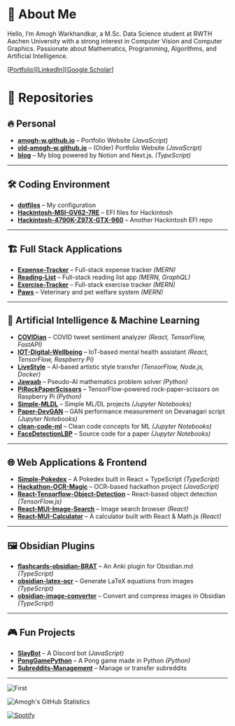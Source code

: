 # 👋 About Me

Hello, I’m Amogh Warkhandkar, a M.Sc. Data Science student at RWTH Aachen University with a strong interest in Computer Vision and Computer Graphics. Passionate about Mathematics, Programming, Algorithms, and Artificial Intelligence.

[[Portfolio](https://amogh-w.github.io/)][[LinkedIn](https://www.linkedin.com/in/amogh-w/)][[Google Scholar](https://scholar.google.com/citations?user=9refg3wAAAAJ&hl=en)]

# 🚀 Repositories

## 🔥 Personal

- **[amogh-w.github.io](https://github.com/amogh-w/amogh-w.github.io)** – Portfolio Website _(JavaScript)_
- **[old-amogh-w.github.io](https://github.com/amogh-w/old-amogh-w.github.io)** – (Older) Portfolio Website _(JavaScript)_
- **[blog](https://github.com/amogh-w/blog)** – My blog powered by Notion and Next.js. _(TypeScript)_

---

## 🛠️ Coding Environment

- **[dotfiles](https://github.com/amogh-w/dotfiles)** – My configuration
- **[Hackintosh-MSI-GV62-7RE](https://github.com/amogh-w/Hackintosh-MSI-GV62-7RE)** – EFI files for Hackintosh
- **[Hackintosh-4790K-Z97X-GTX-960](https://github.com/amogh-w/Hackintosh-4790K-Z97X-GTX-960)** – Another Hackintosh EFI repo

---

## 🏗️ Full Stack Applications

- **[Expense-Tracker](https://github.com/amogh-w/Expense-Tracker)** – Full-stack expense tracker _(MERN)_
- **[Reading-List](https://github.com/amogh-w/Reading-List)** – Full-stack reading list app _(MERN, GraphQL)_
- **[Exercise-Tracker](https://github.com/amogh-w/Exercise-Tracker)** – Full-stack exercise tracker _(MERN)_
- **[Paws](https://github.com/amogh-w/Paws)** – Veterinary and pet welfare system _(MERN)_

---

## 🤖 Artificial Intelligence & Machine Learning

- **[COVIDian](https://github.com/amogh-w/COVIDian)** – COVID tweet sentiment analyzer _(React, TensorFlow, FastAPI)_
- **[IOT-Digital-Wellbeing](https://github.com/amogh-w/IOT-Digital-Wellbeing)** – IoT-based mental health assistant _(React, TensorFlow, Raspberry Pi)_
- **[LiveStyle](https://github.com/amogh-w/LiveStyle)** – AI-based artistic style transfer _(TensorFlow, Node.js, Docker)_
- **[Jawaab](https://github.com/amogh-w/Jawaab)** – Pseudo-AI mathematics problem solver _(Python)_
- **[PiRockPaperScissors](https://github.com/amogh-w/PiRockPaperScissors)** – TensorFlow-powered rock-paper-scissors on Raspberry Pi _(Python)_
- **[Simple-MLDL](https://github.com/amogh-w/Simple-MLDL)** – Simple ML/DL projects _(Jupyter Notebooks)_
- **[Paper-DevGAN](https://github.com/amogh-w/Paper-DevGAN)** – GAN performance measurement on Devanagari script _(Jupyter Notebooks)_
- **[clean-code-ml](https://github.com/amogh-w/clean-code-ml)** – Clean code concepts for ML _(Jupyter Notebooks)_
- **[FaceDetectionLBP](https://github.com/amogh-w/FaceDetectionLBP)** – Source code for a paper _(Jupyter Notebooks)_

---

## 🌐 Web Applications & Frontend

- **[Simple-Pokedex](https://github.com/amogh-w/Simple-Pokedex)** – A Pokedex built in React + TypeScript _(TypeScript)_
- **[Hackathon-OCR-Magic](https://github.com/amogh-w/Hackathon-OCR-Magic)** – OCR-based hackathon project _(JavaScript)_
- **[React-Tensorflow-Object-Detection](https://github.com/amogh-w/React-Tensorflow-Object-Detection)** – React-based object detection _(TensorFlow.js)_
- **[React-MUI-Image-Search](https://github.com/amogh-w/React-MUI-Image-Search)** – Image search browser _(React)_
- **[React-MUI-Calculator](https://github.com/amogh-w/React-MUI-Calculator)** – A calculator built with React & Math.js _(React)_

---

## 🖼️ Obsidian Plugins

- **[flashcards-obsidian-BRAT](https://github.com/amogh-w/flashcards-obsidian-BRAT)** – An Anki plugin for Obsidian.md _(TypeScript)_
- **[obsidian-latex-ocr](https://github.com/amogh-w/obsidian-latex-ocr)** – Generate LaTeX equations from images _(TypeScript)_
- **[obsidian-image-converter](https://github.com/amogh-w/obsidian-image-converter)** – Convert and compress images in Obsidian _(TypeScript)_

---

## 🎮 Fun Projects

- **[SlayBot](https://github.com/amogh-w/SlayBot)** – A Discord bot _(JavaScript)_
- **[PongGamePython](https://github.com/amogh-w/PongGamePython)** – A Pong game made in Python _(Python)_
- **[Subreddits-Management](https://github.com/amogh-w/Subreddits-Management)** – Manage or transfer subreddits

---

![First](media/drift.gif)

![Amogh's GitHub Statistics](https://github-readme-stats-alpha-weld.vercel.app//api?username=amogh-w&theme=catppuccin_latte&show_icons=true)

[![Spotify](https://novatorem-rho-sepia.vercel.app/api/spotify/?background_color=24273a&border_color=8aadf4)](https://open.spotify.com/user/alphax2025)